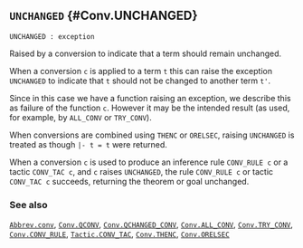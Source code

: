 ## `UNCHANGED` {#Conv.UNCHANGED}


```
UNCHANGED : exception
```



Raised by a conversion to indicate that a term should remain unchanged.


When a conversion `c` is applied to a term `t` this can raise the 
exception `UNCHANGED` to indicate that `t` should not be changed 
to another term `t'`.

Since in this case we have a function raising an exception,
we describe this as failure of the function `c`.
However it may be the intended result (as used, for example, 
by `ALL_CONV` or `TRY_CONV`).

When conversions are combined using `THENC` or `ORELSEC`, 
raising `UNCHANGED` is treated as though `|- t = t` were returned.

When a conversion `c` is used to produce an inference rule `CONV_RULE c`
or a tactic `CONV_TAC c`, and `c` raises `UNCHANGED`, 
the rule `CONV_RULE c` or tactic `CONV_TAC c` succeeds, 
returning the theorem or goal unchanged.

### See also

[`Abbrev.conv`](#Abbrev.conv), [`Conv.QCONV`](#Conv.QCONV), [`Conv.QCHANGED_CONV`](#Conv.QCHANGED_CONV), [`Conv.ALL_CONV`](#Conv.ALL_CONV), [`Conv.TRY_CONV`](#Conv.TRY_CONV), [`Conv.CONV_RULE`](#Conv.CONV_RULE), [`Tactic.CONV_TAC`](#Tactic.CONV_TAC), [`Conv.THENC`](#Conv.THENC), [`Conv.ORELSEC`](#Conv.ORELSEC)

